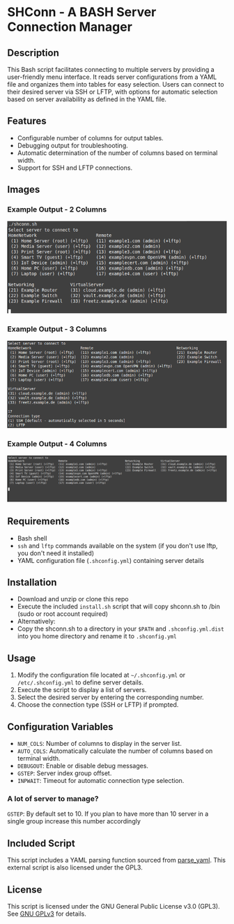 # SHConn - A BASH Server Connection Manager

## Description
This Bash script facilitates connecting to multiple servers by providing a user-friendly menu interface. It reads server configurations from a YAML file and organizes them into tables for easy selection. Users can connect to their desired server via SSH or LFTP, with options for automatic selection based on server availability as defined in the YAML file.

## Features
- Configurable number of columns for output tables.
- Debugging output for troubleshooting.
- Automatic determination of the number of columns based on terminal width.
- Support for SSH and LFTP connections.

## Images
### Example Output - 2 Columns
![Example Output - 2 Columns](pics/example2col.png)

### Example Output - 3 Columns
![Example Output - 3 Columns](pics/example3col.png)

### Example Output - 4 Columns
![Example Output - 4 Columns](pics/example4col.png)

## Requirements
- Bash shell
- `ssh` and `lftp` commands available on the system (if you don't use lftp, you don't need it installed)
- YAML configuration file (`.shconfig.yml`) containing server details

## Installation
- Download and unzip or clone this repo
- Execute the included `install.sh` script that will copy shconn.sh to /bin (sudo or root account required)
- Alternatively:
- Copy the shconn.sh to a directory in  your `$PATH` and `.shconfig.yml.dist` into you home directory and rename it to `.shconfig.yml`

## Usage
1. Modify the configuration file located at `~/.shconfig.yml` or `/etc/.shconfig.yml` to define server details.
2. Execute the script to display a list of servers.
3. Select the desired server by entering the corresponding number.
4. Choose the connection type (SSH or LFTP) if prompted.


## Configuration Variables
- `NUM_COLS`: Number of columns to display in the server list.
- `AUTO_COLS`: Automatically calculate the number of columns based on terminal width.
- `DEBUGOUT`: Enable or disable debug messages.
- `GSTEP`: Server index group offset.
- `INPWAIT`: Timeout for automatic connection type selection.


### A lot of server to manage?
`GSTEP`: By default set to 10. If you plan to have more than 10 server in a single group increase this number accordingly

## Included Script
This script includes a YAML parsing function sourced from [parse_yaml](https://github.com/mrbaseman/parse_yaml.git). This external script is also licensed under the GPL3.

## License
This script is licensed under the GNU General Public License v3.0 (GPL3). See [GNU GPLv3](http://www.gnu.org/licenses/) for details.
